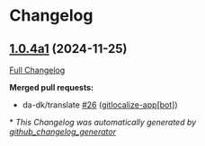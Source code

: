 # Changelog

## [1.0.4a1](https://github.com/OpenVoiceOS/skill-ovos-wallpapers/tree/1.0.4a1) (2024-11-25)

[Full Changelog](https://github.com/OpenVoiceOS/skill-ovos-wallpapers/compare/1.0.3...1.0.4a1)

**Merged pull requests:**

- da-dk/translate [\#26](https://github.com/OpenVoiceOS/skill-ovos-wallpapers/pull/26) ([gitlocalize-app[bot]](https://github.com/apps/gitlocalize-app))



\* *This Changelog was automatically generated by [github_changelog_generator](https://github.com/github-changelog-generator/github-changelog-generator)*
